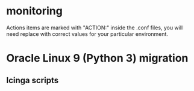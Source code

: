 # monitoring

Actions items are marked with "ACTION:" inside the .conf files, you will need replace with correct values for your particular environment.

# Oracle Linux 9 (Python 3) migration

## Icinga scripts

